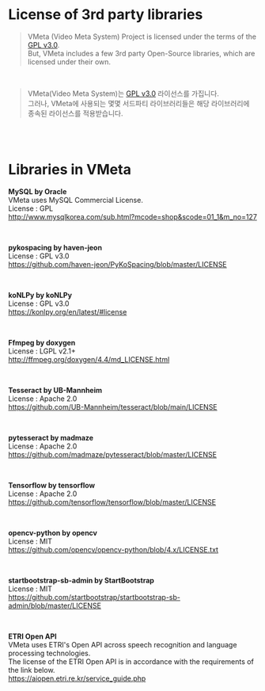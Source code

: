 # License of 3rd party libraries

> VMeta (Video Meta System) Project is licensed under the terms of the <a href="./README.md">GPL v3.0</a>. <br/>
> But, VMeta includes a few 3rd party Open-Source libraries, which are licensed under their own.

<br/>

> VMeta(Video Meta System)는 <a href="./README.md">GPL v3.0</a> 라이선스를 가집니다. <br/>
> 그러나, VMeta에 사용되는 몇몇 서드파티 라이브러리들은 해당 라이브러리에 종속된 라이선스를 적용받습니다.

<br/>
<br/>

# Libraries in VMeta

<b> MySQL by Oracle</b><br/>
VMeta uses MySQL Commercial License.<br/>
License : GPL<br/>
http://www.mysqlkorea.com/sub.html?mcode=shop&scode=01_1&m_no=127

<br/>

<b> pykospacing by haven-jeon</b><br/>
License : GPL v3.0<br/>
https://github.com/haven-jeon/PyKoSpacing/blob/master/LICENSE

<br/>

<b> koNLPy by koNLPy</b><br/>
License : GPL v3.0<br/>
https://konlpy.org/en/latest/#license

<br/>

<b> Ffmpeg by doxygen</b><br/>
License : LGPL v2.1+<br/>
http://ffmpeg.org/doxygen/4.4/md_LICENSE.html

<br/>

<b> Tesseract by UB-Mannheim</b><br/>
License : Apache 2.0<br/>
https://github.com/UB-Mannheim/tesseract/blob/main/LICENSE

<br/>

<b> pytesseract by madmaze</b><br/>
License : Apache 2.0<br/>
https://github.com/madmaze/pytesseract/blob/master/LICENSE

<br/>

<b> Tensorflow by tensorflow</b><br/>
License : Apache 2.0<br/>
https://github.com/tensorflow/tensorflow/blob/master/LICENSE

<br/>

<b> opencv-python by opencv</b><br/>
License : MIT<br/>
https://github.com/opencv/opencv-python/blob/4.x/LICENSE.txt

<br/>

<b> startbootstrap-sb-admin by StartBootstrap</b><br/>
License : MIT<br/>
https://github.com/startbootstrap/startbootstrap-sb-admin/blob/master/LICENSE

<br/>

<b> ETRI Open API</b><br/>
VMeta uses ETRI's Open API across speech recognition and language processing technologies.<br/>
The license of the ETRI Open API is in accordance with the requirements of the link below.<br/>
https://aiopen.etri.re.kr/service_guide.php
